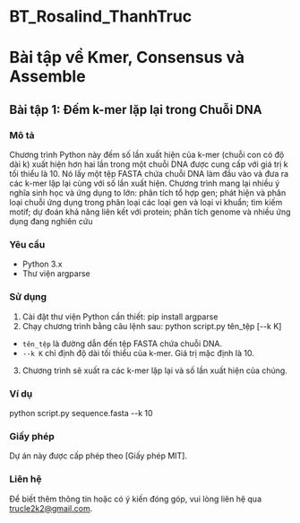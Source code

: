 # BT_Rosalind_ThanhTruc
# Bài tập về Kmer, Consensus và Assemble
## Bài tập 1: Đếm k-mer lặp lại trong Chuỗi DNA
### Mô tả
Chương trình Python này đếm số lần xuất hiện của k-mer (chuỗi con có độ dài k) xuất hiện hơn hai lần trong một chuỗi DNA được cung cấp với giá trị k tối thiểu là 10. Nó lấy một tệp FASTA chứa chuỗi DNA làm đầu vào và đưa ra các k-mer lặp lại cùng với số lần xuất hiện. Chương trình mang lại nhiều ý nghĩa sinh học và ứng dụng to lớn: phân tích tổ hợp gen; phát hiện và phân loại chuỗi ứng dụng trong phân loại các loại gen và loại vi khuẩn; tìm kiếm motif; dự đoán khả năng liên kết với protein; phân tích genome và nhiều ứng dụng đang nghiên cứu
### Yêu cầu
- Python 3.x
- Thư viện argparse
### Sử dụng
1. Cài đặt thư viện Python cần thiết:
pip install argparse
2. Chạy chương trình bằng câu lệnh sau:
python script.py tên_tệp [--k K]
- `tên_tệp` là đường dẫn đến tệp FASTA chứa chuỗi DNA.
- `--k K` chỉ định độ dài tối thiểu của k-mer. Giá trị mặc định là 10.
3. Chương trình sẽ xuất ra các k-mer lặp lại và số lần xuất hiện của chúng.
### Ví dụ
python script.py sequence.fasta --k 10
### Giấy phép
Dự án này được cấp phép theo [Giấy phép MIT].
### Liên hệ
Để biết thêm thông tin hoặc có ý kiến đóng góp, vui lòng liên hệ qua trucle2k2@gmail.com.
